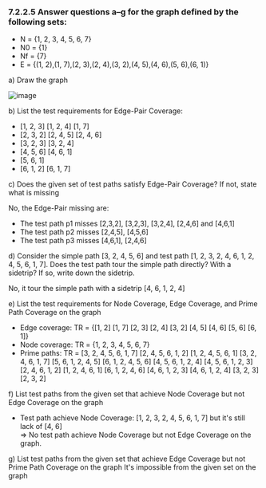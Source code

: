 ### 7.2.2.5 Answer questions a–g for the graph defined by the following sets:
* N = {1, 2, 3, 4, 5, 6, 7}
* N0 = {1}
* Nf = {7}
* E = {(1, 2),(1, 7),(2, 3),(2, 4),(3, 2),(4, 5),(4, 6),(5, 6),(6, 1)}

a) Draw the graph

![image](https://user-images.githubusercontent.com/81274225/121451851-865fce80-c9c8-11eb-8bb2-665226a84ae9.png)

b) List the test requirements for Edge-Pair Coverage:

* [1, 2, 3] [1, 2, 4] [1, 7] 
* [2, 3, 2] [2, 4, 5] [2, 4, 6]
* [3, 2, 3] [3, 2, 4]
* [4, 5, 6] [4, 6, 1] 
* [5, 6, 1] 
* [6, 1, 2] [6, 1, 7]

c) Does the given set of test paths satisfy Edge-Pair Coverage? If not, state what is missing

No, the Edge-Pair missing are:
* The test path p1 misses [2,3,2], [3,2,3], [3,2,4], [2,4,6] and [4,6,1]
* The test path p2 misses [2,4,5], [4,5,6]
* The test path p3 misses [4,6,1], [2,4,6]

d) Consider the simple path [3, 2, 4, 5, 6] and test path [1, 2, 3, 2, 4, 6, 1, 2, 4, 5, 6, 1, 7]. Does the test path tour the simple path directly? With a sidetrip? If so, write down the sidetrip.

No, it tour the simple path with a sidetrip [4, 6, 1, 2, 4]

e) List the test requirements for Node Coverage, Edge Coverage, and Prime Path Coverage on the graph

* Edge coverage: TR = {[1, 2] [1, 7] [2, 3] [2, 4] [3, 2] [4, 5] [4, 6] [5, 6] [6, 1]}
* Node coverage: TR = {1, 2, 3, 4, 5, 6, 7}
* Prime paths: TR = [3, 2, 4, 5, 6, 1, 7] [2, 4, 5, 6, 1, 2] [1, 2, 4, 5, 6, 1] [3, 2, 4, 6, 1, 7] [5, 6, 1, 2, 4, 5] [6, 1, 2, 4, 5, 6] [4, 5, 6, 1, 2, 4] [4, 5, 6, 1, 2, 3] [2, 4, 6, 1, 2] [1, 2, 4, 6, 1] [6, 1, 2, 4, 6] [4, 6, 1, 2, 3] [4, 6, 1, 2, 4] [3, 2, 3] [2, 3, 2]

f) List test paths from the given set that achieve Node Coverage but not Edge Coverage on the graph

* Test path achieve Node Coverage: [1, 2, 3, 2, 4, 5, 6, 1, 7] but it's still lack of [4, 6]  
=> No test path achieve Node Coverage but not Edge Coverage on the graph.

g) List test paths from the given set that achieve Edge Coverage but not Prime Path Coverage on the graph
It's impossible from the given set on the graph
